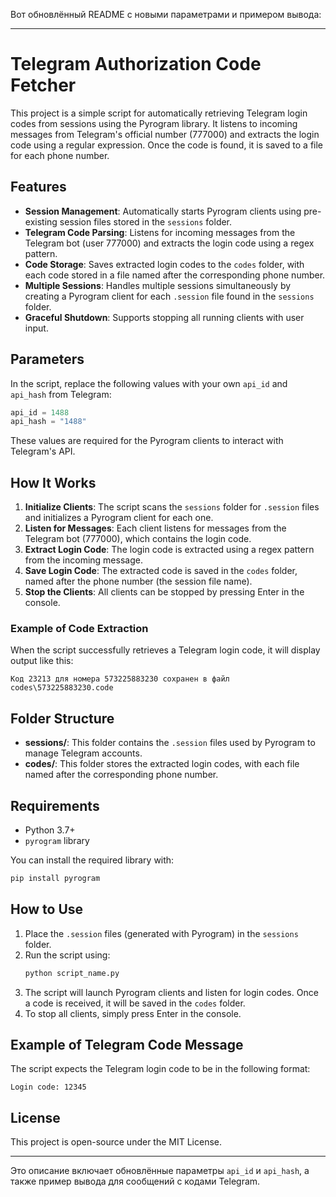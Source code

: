 Вот обновлённый README с новыми параметрами и примером вывода:

---

# Telegram Authorization Code Fetcher

This project is a simple script for automatically retrieving Telegram login codes from sessions using the Pyrogram library. It listens to incoming messages from Telegram's official number (777000) and extracts the login code using a regular expression. Once the code is found, it is saved to a file for each phone number.

## Features

- **Session Management**: Automatically starts Pyrogram clients using pre-existing session files stored in the `sessions` folder.
- **Telegram Code Parsing**: Listens for incoming messages from the Telegram bot (user 777000) and extracts the login code using a regex pattern.
- **Code Storage**: Saves extracted login codes to the `codes` folder, with each code stored in a file named after the corresponding phone number.
- **Multiple Sessions**: Handles multiple sessions simultaneously by creating a Pyrogram client for each `.session` file found in the `sessions` folder.
- **Graceful Shutdown**: Supports stopping all running clients with user input.

## Parameters

In the script, replace the following values with your own `api_id` and `api_hash` from Telegram:

```python
api_id = 1488
api_hash = "1488"
```

These values are required for the Pyrogram clients to interact with Telegram's API.

## How It Works

1. **Initialize Clients**: The script scans the `sessions` folder for `.session` files and initializes a Pyrogram client for each one.
2. **Listen for Messages**: Each client listens for messages from the Telegram bot (777000), which contains the login code.
3. **Extract Login Code**: The login code is extracted using a regex pattern from the incoming message.
4. **Save Login Code**: The extracted code is saved in the `codes` folder, named after the phone number (the session file name).
5. **Stop the Clients**: All clients can be stopped by pressing Enter in the console.

### Example of Code Extraction

When the script successfully retrieves a Telegram login code, it will display output like this:

```
Код 23213 для номера 573225883230 сохранен в файл codes\573225883230.code
```

## Folder Structure

- **sessions/**: This folder contains the `.session` files used by Pyrogram to manage Telegram accounts.
- **codes/**: This folder stores the extracted login codes, with each file named after the corresponding phone number.

## Requirements

- Python 3.7+
- `pyrogram` library

You can install the required library with:
```bash
pip install pyrogram
```

## How to Use

1. Place the `.session` files (generated with Pyrogram) in the `sessions` folder.
2. Run the script using:
   ```bash
   python script_name.py
   ```
3. The script will launch Pyrogram clients and listen for login codes. Once a code is received, it will be saved in the `codes` folder.
4. To stop all clients, simply press Enter in the console.

## Example of Telegram Code Message
The script expects the Telegram login code to be in the following format:
```
Login code: 12345
```

## License

This project is open-source under the MIT License.

---

Это описание включает обновлённые параметры `api_id` и `api_hash`, а также пример вывода для сообщений с кодами Telegram.

